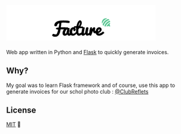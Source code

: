 ![](doc/logo.png)
-------

Web app written in Python and [Flask](http://flask.pocoo.org/) to quickly generate invoices. 

## Why? 

My goal was to learn Flask framework and of course, use this app to generate invoices for our schol photo club :  [@ClubReflets](https://github.com/ClubReflets) 

## License 
[MIT](LICENSE) :blue_heart:
